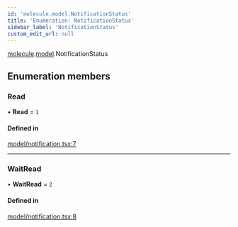 ```yaml
---
id: 'molecule.model.NotificationStatus'
title: 'Enumeration: NotificationStatus'
sidebar_label: 'NotificationStatus'
custom_edit_url: null
---
```


[molecule](../namespaces/molecule).[model](../namespaces/molecule.model).NotificationStatus

## Enumeration members

### Read

• **Read** = `1`

#### Defined in

[model/notification.tsx:7](https://github.com/DTStack/molecule/blob/3e6bc450/src/model/notification.tsx#L7)

---

### WaitRead

• **WaitRead** = `2`

#### Defined in

[model/notification.tsx:8](https://github.com/DTStack/molecule/blob/3e6bc450/src/model/notification.tsx#L8)
